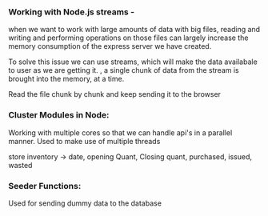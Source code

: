 ### Working with Node.js streams - 

when we want to work with large amounts of data with big files, reading and writing and performing operations on those files can largely increase the memory consumption of the express server we have created.

To solve this issue we can use streams, which will make the data availabale to user as we are getting it. , a single chunk of data from the stream is brought into the memory, at a time.

Read the file chunk by chunk and keep sending it to the browser

### Cluster Modules in Node: 

Working with multiple cores so that we can handle api's in a parallel manner. Used to make use of multiple threads


store inventory -> date, opening Quant, Closing quant, purchased, issued, wasted

### Seeder Functions:

Used for sending dummy data to the database


